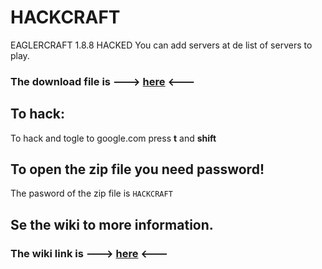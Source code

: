 # HACKCRAFT
EAGLERCRAFT 1.8.8 HACKED
You can add servers at de list of servers to play.
### **The download file is ---> [here](https://github.com/MMM-tek/HACKCRAFT/blob/main/EAGLERX.html)** <---
## To hack:
To hack and togle to google.com press **t** and **shift**
## To open the zip file you need password!
The pasword of the zip file is ``HACKCRAFT``
## Se the wiki to more information.
### **The wiki link is ---> [here](https://github.com/MMM-tek/HACKCRAFT/wiki)** <---
